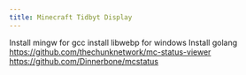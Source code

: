 ```yaml
---
title: Minecraft Tidbyt Display
---
```


Install mingw for gcc
install libwebp for windows
Install golang
<https://github.com/thechunknetwork/mc-status-viewer>
<https://github.com/Dinnerbone/mcstatus>
